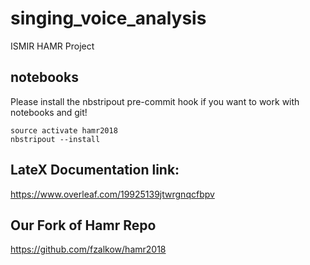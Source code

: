 # singing_voice_analysis
ISMIR HAMR Project

## notebooks

Please install the nbstripout pre-commit hook if you want to work with notebooks and git!

```
source activate hamr2018
nbstripout --install
```

## LateX Documentation link:
https://www.overleaf.com/19925139jtwrgnqcfbpv

## Our Fork of Hamr Repo
https://github.com/fzalkow/hamr2018
